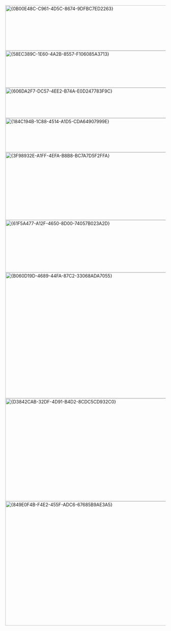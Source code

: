 <img width="749" height="142" alt="{0B00E48C-C961-4D5C-8674-9DFBC7ED2263}" src="https://github.com/user-attachments/assets/5cb1c826-5f6b-4077-9a34-6303b9d8f80d" />
<img width="826" height="116" alt="{58EC389C-1E60-4A2B-8557-F106085A3713}" src="https://github.com/user-attachments/assets/48964d7a-7b4a-457a-8d59-71091a1f087e" />
<img width="1013" height="95" alt="{606DA2F7-DC57-4EE2-B74A-E0D247783F9C}" src="https://github.com/user-attachments/assets/23971298-dddf-4d82-bf90-3338dc84e76e" />
<img width="1067" height="107" alt="{184C194B-1C88-4514-A1D5-CDA64907999E}" src="https://github.com/user-attachments/assets/adb824fd-5032-4d98-a40f-8731acc8507f" />
<img width="875" height="212" alt="{3F98932E-A1FF-4EFA-B8B8-BC7A7D5F2FFA}" src="https://github.com/user-attachments/assets/41aaba62-d9a2-4582-b0c2-fb351b270fcb" />
<img width="1099" height="164" alt="{61F5A477-A12F-4650-8D00-74057B023A2D}" src="https://github.com/user-attachments/assets/e712f6ee-970f-44fb-9cac-182571c0e4be" />


<img width="876" height="394" alt="{B060D19D-4689-44FA-87C2-33068ADA7055}" src="https://github.com/user-attachments/assets/6c0054d5-81dc-4cea-8239-b40fcc0e9ed2" />
<img width="926" height="322" alt="{D3842CAB-32DF-4D91-B4D2-8CDC5CD932C0}" src="https://github.com/user-attachments/assets/71aca295-430a-41e7-a57e-6dc083780811" />
<img width="943" height="389" alt="{849E0F4B-F4E2-455F-ADC6-67685B9AE3A5}" src="https://github.com/user-attachments/assets/df227e9e-f8b8-4a77-89cc-00204e8421f6" />







